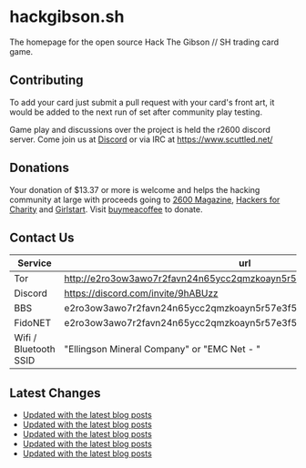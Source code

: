 # hackgibson.sh
The homepage for the open source Hack The Gibson // SH trading card game.


## Contributing

To add your card just submit a pull request with your card's front art, it would be added to the next run of set after community play testing.

Game play and discussions over the project is held the r2600 discord server. Come join us at [Discord](https://discord.com/invite/9hABUzz) or via IRC at https://www.scuttled.net/


## Donations

Your donation of $13.37 or more is welcome and helps the hacking community at large with proceeds going to [2600 Magazine](https://2600.com/), [Hackers for Charity](https://hackersforcharity.org) and [Girlstart](https://girlstart.org).  Visit [buymeacoffee](https://www.buymeacoffee.com/hackgibson.sh) to donate.


## Contact Us

Service | url
-|-
Tor | http://e2ro3ow3awo7r2favn24n65ycc2qmzkoayn5r57e3f56nvjwdcgg32ad.onion
Discord | https://discord.com/invite/9hABUzz
BBS | e2ro3ow3awo7r2favn24n65ycc2qmzkoayn5r57e3f56nvjwdcgg32ad.onion:23
FidoNET | e2ro3ow3awo7r2favn24n65ycc2qmzkoayn5r57e3f56nvjwdcgg32ad.onion:24554
Wifi / Bluetooth SSID | "Ellingson Mineral Company" or "EMC Net - <fidonet address>"

## Latest Changes
<!-- BLOG-POST-LIST:START -->
- [Updated with the latest blog posts](https://github.com/DFW2600/hackgibson.sh/commit/6be074b52921101714eef7b0149c6d04a2d4531b)
- [Updated with the latest blog posts](https://github.com/DFW2600/hackgibson.sh/commit/d14a8dba8c2c1b8014d1b3a2cbde759b15b47145)
- [Updated with the latest blog posts](https://github.com/DFW2600/hackgibson.sh/commit/c5879bf17457b4665b6eb4ad2ad9db14a42c5ef9)
- [Updated with the latest blog posts](https://github.com/DFW2600/hackgibson.sh/commit/fbca184cee6017e15d2e4eb466d00ae3483936df)
- [Updated with the latest blog posts](https://github.com/DFW2600/hackgibson.sh/commit/5c1ebc10bc49466f9b517fdb26c70d81674e278d)
<!-- BLOG-POST-LIST:END -->

